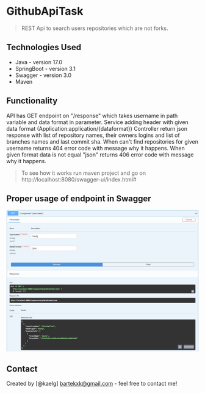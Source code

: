 # GithubApiTask
> REST Api to search users repositories which are not forks.

## Technologies Used
- Java - version 17.0
- SpringBoot - version 3.1
- Swagger - version 3.0
- Maven

## Functionality
API has GET endpoint on "/response" which takes username in path variable and data format in parameter.
Service adding header with given data format (Application:application/{dataformat})
Controller return json response with list of repository names, their owners logins and list of branches names and last commit sha.
When can't find repositories for given username returns 404 error code with message why it happens.
When given format data is not equal "json" returns 406 error code with message why it happens.
>To see how it works run maven project and go on http://localhost:8080/swagger-ui/index.html#

## Proper usage of endpoint in Swagger
![screenshot](./screenshot.png)

## Contact
Created by [@kaelg] bartekxk@gmail.com - feel free to contact me!
